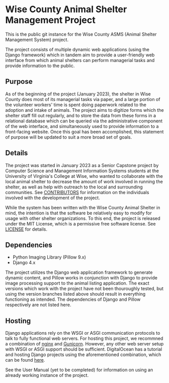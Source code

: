 # Wise County Animal Shelter Management Project

This is the public git instance for the Wise County ASMS (Animal Shelter Management System) project.

The project consists of multiple dynamic web applications (using the Django framework) which in tandem aim to provide a user-friendly web interface from which animal shelters can perform managerial tasks and provide information to the public.

## Purpose 

As of the beginning of the project (January 2023), the shelter in Wise County does most of its managerial tasks via paper, and a large portion of the volunteer workers' time is spent doing paperwork related to the adoption and intake of animals. The project aims to digitize forms which the shelter staff fill out regularly, and to store the data from these forms in a relational database which can be queried via the administrative component of the web interface, and simultaneously used to provide information to a front-facing website. Once this goal has been accomplished, this statement of purpose will be updated to suit a more broad set of goals.

## Details

The project was started in January 2023 as a Senior Capstone project by Computer Science and Management Information Systems students at the University of Virginia's College at Wise, who wanted to collaborate with the local animal shelter to decrease the amount of work involved in running the shelter, as well as help with outreach to the local and surrounding communities. See [CONTRIBUTORS](./CONTRIBUTORS) for information on the individuals involved with the development of the project.

While the system has been written with the Wise County Animal Shelter in mind, the intention is that the software be relatively easy to modify for usage with other shelter organizations. To this end, the project is released under the MIT License, which is a permissive free software license. See [LICENSE](./LICENSE) for details.

## Dependencies

* Python Imaging Library (Pillow 9.x)
* Django 4.x


The project utilizes the Django web application framework to generate dynamic content, and Pillow works in conjunction with Django to provide image processing support to the animal listing application. The exact versions which work with the project have not been thouroughly tested, but using the version branches listed above should result in everything functioning as intended. The dependencies of Django and Pillow respectively are not listed here.

## Hosting

Django applications rely on the WSGI or ASGI communication protocols to talk to fully functional web servers. For hosting this project, we recommned a combination of [nginx](https://nginx.org/en/) and [Gunicorn](https://gunicorn.org/). However, any other web server setup with WSGI or ASGI support should be sufficient. DigitalOcean has a tutorial and hosting Django projects using the aforementioned combination, which can be found [here](https://www.digitalocean.com/community/tutorials/how-to-set-up-an-asgi-django-app-with-postgres-nginx-and-uvicorn-on-ubuntu-20-04).

See the User Manual (yet to be completed) for information on using an already working instance of the project.



